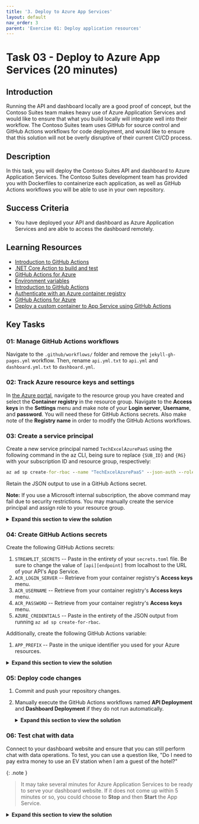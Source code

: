 ```yaml
---
title: '3. Deploy to Azure App Services'
layout: default
nav_order: 3
parent: 'Exercise 01: Deploy application resources'
---
```


# Task 03 - Deploy to Azure App Services (20 minutes)

## Introduction

Running the API and dashboard locally are a good proof of concept, but the Contoso Suites team makes heavy use of Azure Application Services and would like to ensure that what you build locally will integrate well into their workflow. The Contoso Suites team uses GitHub for source control and GitHub Actions workflows for code deployment, and would like to ensure that this solution will not be overly disruptive of their current CI/CD process.

## Description

In this task, you will deploy the Contoso Suites API and dashboard to Azure Application Services. The Contoso Suites development team has provided you with Dockerfiles to containerize each application, as well as GitHub Actions workflows you will be able to use in your own repository.

## Success Criteria

- You have deployed your API and dashboard as Azure Application Services and are able to access the dashboard remotely.

## Learning Resources

- [Introduction to GitHub Actions](https://docs.github.com/en/free-pro-team@latest/actions/learn-github-actions/introduction-to-github-actions)
- [.NET Core Action to build and test](https://github.com/actions/starter-workflows/blob/dacfd0a22a5a696b74a41f0b49c98ff41ef88427/ci/dotnet-core.yml)
- [GitHub Actions for Azure](https://github.com/Azure/actions)
- [Environment variables](https://docs.github.com/en/free-pro-team@latest/actions/reference/workflow-syntax-for-github-actions#env)
- [Introduction to GitHub Actions](https://docs.github.com/en/free-pro-team@latest/actions/learn-github-actions/introduction-to-github-actions)
- [Authenticate with an Azure container registry](https://docs.microsoft.com/azure/container-registry/container-registry-authentication#admin-account)
- [GitHub Actions for Azure](https://github.com/Azure/actions)
- [Deploy a custom container to App Service using GitHub Actions](https://docs.microsoft.com/azure/app-service/deploy-container-github-action?tabs=service-principal#tabpanel_CeZOj-G++Q-3_service-principal)

## Key Tasks

### 01: Manage GitHub Actions workflows

Navigate to the `.github/workflows/` folder and remove the `jekyll-gh-pages.yml` workflow. Then, rename `api.yml.txt` to `api.yml` and `dashboard.yml.txt` to `dashboard.yml`.

### 02: Track Azure resource keys and settings

In [the Azure portal](https://portal.azure.com), navigate to the resource group you have created and select the **Container registry** in the resource group. Navigate to the **Access keys** in the **Settings** menu and make note of your **Login server**, **Username**, and **password**. You will need these for GitHub Actions secrets. Also make note of the **Registry name** in order to modify the GitHub Actions workflows.

### 03: Create a service principal

Create a new service principal named `TechExcelAzurePaaS` using the following command in the az CLI, being sure to replace `{SUB_ID}` and `{RG}` with your subscription ID and resource group, respectively:

```cmd
az ad sp create-for-rbac --name "TechExcelAzurePaaS" --json-auth --role contributor --scopes /subscriptions/{SUB_ID}/resourceGroups/{RG}
```
Retain the JSON output to use in a GitHub Actions secret.

**Note:** If you use a Microsoft internal subscription, the above command may fail due to security restrictions. You may manually create the service principal and assign role to your resource group.

<details markdown="block">
<summary><strong>Expand this section to view the solution</strong></summary>
1. Navigate to Entra ID in the Console

Left navigation: Manage > App registrations
In the main pane, click + New registration at top-left.
Name: Enter TechExcelAzurePaaS-<YourAlias>
Service Tree ID: Visit https://microsoftservicetree.com/services/  to find your subscription's Service ID and input here
Keep other fields default, click Register at the bottom.

After creation, on the App registrations page:
- Click Owned applications to view your service principal
- Select it to access details
Left navigation: Manage > Certificates & secrets
In the main pane:
- Click Client secrets
- Create a new secret and immediately copy its Value (only available once at creation). This value is used for `clientSecret` in the following JSON data. If lost, create a new secret.

Click Overview, in the Essentials section:
- Record the displayed IDs
- Use the JSON template below to combine with the copied client secret and Subscription ID (found in your resource group's Essentials section):

```json
{
  "clientId": "12345678-1234-1234-1234-123456789abc",
  "clientSecret": "dummySecret12345",
  "subscriptionId": "abcd1234-ab12-cd34-ef56-abcdef123456",
  "tenantId": "98765432-9876-9876-9876-987654321abc",
  "activeDirectoryEndpointUrl": "https://login.microsoftonline.com",
  "resourceManagerEndpointUrl": "https://management.azure.com/",
  "activeDirectoryGraphResourceId": "https://graph.windows.net/",
  "sqlManagementEndpointUrl": "https://management.core.windows.net:8443/",
  "galleryEndpointUrl": "https://gallery.azure.com/",
  "managementEndpointUrl": "https://management.core.windows.net/"
}
```

2. Assign Roles

On the created resource group page:
Left navigation: Select **Access control**
Main pane:
- Click **+Add > Add role assignment**
On the Role page:
- Select **Privileged administrator roles**
- Choose **Contributor**
- Click **Next** at the bottom
On the Members page:
- Click **+ Select members** next to "Member"
- In the Select members panel:
  - Search for your service principal name: `TechExcelAzurePaaS-<YourAlias>`
  - Select your matching record from results
  - Click **Select**
Finalize with **Next** > **Review + Create** to complete setup.
</details>


### 04: Create GitHub Actions secrets

Create the following GitHub Actions secrets:

  1. `STREAMLIT_SECRETS` -- Paste in the entirety of your `secrets.toml` file. Be sure to change the value of `[api][endpoint]` from localhost to the URL of your API's App Service.
  2. `ACR_LOGIN_SERVER` -- Retrieve from your container registry's **Access keys** menu.
  3. `ACR_USERNAME` -- Retrieve from your container registry's **Access keys** menu.
  4. `ACR_PASSWORD` -- Retrieve from your container registry's **Access keys** menu.
  5. `AZURE_CREDENTIALS` -- Paste in the entirety of the JSON output from running `az ad sp create-for-rbac`.

Additionally, create the following GitHub Actions variable:

  1. `APP_PREFIX` -- Paste in the unique identifier you used for your Azure resources.

<details markdown="block">
<summary><strong>Expand this section to view the solution</strong></summary>

1. To create a GitHub Actions secret, navigate to your forked GitHub repository and select the **Settings** menu. From there, navigate to **Secrets and variables** and select the **Actions** menu. You can then create new repository secrets.

    ![Add a new GitHub Actions repository-level secret.](../../media/Solution/0103_Secrets.png)

    You will need to create a total of five such secrets:

    1. `STREAMLIT_SECRETS` -- Paste in the entirety of your `secrets.toml` file.
    2. `ACR_LOGIN_SERVER` -- Retrieve from your container registry's **Access keys** menu.
    3. `ACR_USERNAME` -- Retrieve from your container registry's **Access keys** menu.
    4. `ACR_PASSWORD` -- Retrieve from your container registry's **Access keys** menu.
    5. `AZURE_CREDENTIALS` -- Paste in the entirety of the JSON output from running `az ad sp create-for-rbac`.

2. To create a GitHub Actions variable,  switch from the **Secrets** tab to the **Variables** tab. You can then create new repository variables.

    ![Add a new GitHub Actions repository-level variable.](../../media/Solution/0103_Variables.png)

    You will need to create one variable:

    1. `APP_PREFIX` -- Paste in the unique identifier associated with your Azure resources. This is a 13-character string.

</details>

### 05: Deploy code changes

1. Commit and push your repository changes.
2. Manually execute the GitHub Actions workflows named **API Deployment** and **Dashboard Deployment** if they do not run automatically.

    <details markdown="block">
    <summary><strong>Expand this section to view the solution</strong></summary>

    After committing and pushing your changes to the forked GitHub repository, navigate to the **Actions** menu. You will see two workflows, API Deployment and Dashboard Deployment. Select each in turn and select the **Run workflow** dropdown and choose **Run workflow** against your **main** branch.

    ![Run the API Deployment GitHub Actions workflow.](../../media/Solution/0103_Workflow.png)

    Each deployment may take several minutes to complete.

    </details>

### 06: Test chat with data

Connect to your dashboard website and ensure that you can still perform chat with data operations. To test, you can use a question like, "Do I need to pay extra money to use an EV station when I am a guest of the hotel?"

{: .note }
> It may take several minutes for Azure Application Services to be ready to serve your dashboard website. If it does not come up within 5 minutes or so, you could choose to **Stop** and then **Start** the App Service.

<details markdown="block">
<summary><strong>Expand this section to view the solution</strong></summary>

To find the URL of your dashboard, navigate to your resource group in [the Azure portal](https://portal.azure.com). Then, select the **App service** whose name ends with **-dash**. You can obtain the URL from the **Default domain** entry in the Essentials section.

![Retrieve the URL to the deployed dashboard.](../../media/Solution/0103_DashboardURL.png)

</details>
